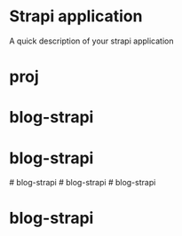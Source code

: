 # Strapi application

A quick description of your strapi application
# proj
# blog-strapi
# blog-strapi
#   b l o g - s t r a p i  
 #   b l o g - s t r a p i  
 # blog-strapi
# blog-strapi
